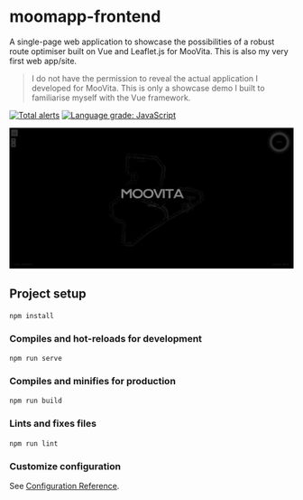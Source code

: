 # moomapp-frontend

A single-page web application to showcase the possibilities of a robust route optimiser built on Vue and Leaflet.js for MooVita. This is also my very first web app/site.

> I do not have the permission to reveal the actual application I developed for MooVita. This is only a showcase demo I built to familiarise myself with the Vue framework.

[![Total alerts](https://img.shields.io/lgtm/alerts/g/winstxnhdw/moomapp-frontend-demo.svg?logo=lgtm&logoWidth=18)](https://lgtm.com/projects/g/winstxnhdw/moomapp-frontend-demo/alerts/)
[![Language grade: JavaScript](https://img.shields.io/lgtm/grade/javascript/g/winstxnhdw/moomapp-frontend-demo.svg?logo=lgtm&logoWidth=18)](https://lgtm.com/projects/g/winstxnhdw/moomapp-frontend-demo/context:javascript)

<div align="center">
	<img src="resources/splashscreen.png" />
</div>

## Project setup

```
npm install
```

### Compiles and hot-reloads for development

```
npm run serve
```

### Compiles and minifies for production

```
npm run build
```

### Lints and fixes files

```
npm run lint
```

### Customize configuration

See [Configuration Reference](https://cli.vuejs.org/config/).
